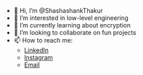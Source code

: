 - 👋 Hi, I’m @ShashashankThakur
- 👀 I’m interested in low-level engineering
- 🌱 I’m currently learning about encryption
- 💞️ I’m looking to collaborate on fun projects
- 📫 How to reach me:
  - [LinkedIn](www.linkedin.com/in/shashashank)
  - [Instagram](https://www.instagram.com/shashashankthakur/)
  - [Email](u22cs060@coed.svnit.ac.in)

<!-- Holopin Profile
[![An image of @shashashankthakur's Holopin badges, which is a link to view their full Holopin profile](https://holopin.me/shashashankthakur)](https://holopin.io/@shashashankthakur)
-->

<!---
ShashashankThakur/ShashashankThakur is a ✨ special ✨ repository because its `README.md` (this file) appears on your GitHub profile.
You can click the Preview link to take a look at your changes.
--->
